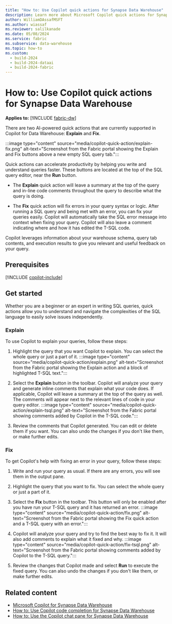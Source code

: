 ```yaml
---
title: "How to: Use Copilot quick actions for Synapse Data Warehouse"
description: Learn more about Microsoft Copilot quick actions for Synapse Data Warehouse in Microsoft Fabric, to explain and fix SQL queries in the SQL query editor."
author: WilliamDAssafMSFT
ms.author: wiassaf
ms.reviewer: salilkanade
ms.date: 05/08/2024
ms.service: fabric
ms.subservice: data-warehouse
ms.topic: how-to
ms.custom:
  - build-2024
  - build-2024-dataai
  - build-2024-fabric
---
```

# How to: Use Copilot quick actions for Synapse Data Warehouse

**Applies to:** [!INCLUDE [fabric-dw](includes/applies-to-version/fabric-dw.md)]

There are two AI-powered quick actions that are currently supported in Copilot for Data Warehouse: **Explain** and **Fix**.

:::image type="content" source="media/copilot-quick-action/explain-fix.png" alt-text="Screenshot from the Fabric portal showing the Explain and Fix buttons above a new empty SQL query tab.":::

Quick actions can accelerate productivity by helping you write and understand queries faster. These buttons are located at the top of the SQL query editor, near the **Run** button.

- The **Explain** quick action will leave a summary at the top of the query and in-line code comments throughout the query to describe what the query is doing.

- The **Fix** quick action will fix errors in your query syntax or logic. After running a SQL query and being met with an error, you can fix your queries easily. Copilot will automatically take the SQL error message into context when fixing your query. Copilot will also leave a comment indicating where and how it has edited the T-SQL code.  

Copilot leverages information about your warehouse schema, query tab contents, and execution results to give you relevant and useful feedback on your query.

## Prerequisites

[!INCLUDE [copilot-include](../includes/copilot-include.md)]

## Get started

Whether you are a beginner or an expert in writing SQL queries, quick actions allow you to understand and navigate the complexities of the SQL language to easily solve issues independently.

### Explain 

To use Copilot to explain your queries, follow these steps:

1. Highlight the query that you want Copilot to explain. You can select the whole query or just a part of it.
    :::image type="content" source="media/copilot-quick-action/explain.png" alt-text="Screenshot from the Fabric portal showing the Explain action and a block of highlighted T-SQL text.":::

1. Select the **Explain** button in the toolbar. Copilot will analyze your query and generate inline comments that explain what your code does. If applicable, Copilot will leave a summary at the top of the query as well. The comments will appear next to the relevant lines of code in your query editor.
    :::image type="content" source="media/copilot-quick-action/explain-tsql.png" alt-text="Screenshot from the Fabric portal showing comments added by Copilot in the T-SQL code.":::

1. Review the comments that Copilot generated. You can edit or delete them if you want. You can also undo the changes if you don't like them, or make further edits.

### Fix

To get Copilot's help with fixing an error in your query, follow these steps:

1. Write and run your query as usual. If there are any errors, you will see them in the output pane.

1. Highlight the query that you want to fix. You can select the whole query or just a part of it.

1. Select the **Fix** button in the toolbar. This button will only be enabled after you have run your T-SQL query and it has returned an error.
    :::image type="content" source="media/copilot-quick-action/fix.png" alt-text="Screenshot from the Fabric portal showing the Fix quick action and a T-SQL query with an error.":::

1. Copilot will analyze your query and try to find the best way to fix it. It will also add comments to explain what it fixed and why.
    :::image type="content" source="media/copilot-quick-action/fix-tsql.png" alt-text="Screenshot from the Fabric portal showing comments added by Copilot to the T-SQL query.":::

1. Review the changes that Copilot made and select **Run** to execute the fixed query. You can also undo the changes if you don't like them, or make further edits.

## Related content

- [Microsoft Copilot for Synapse Data Warehouse](copilot.md)
- [How to: Use Copilot code completion for Synapse Data Warehouse](copilot-code-completion.md)
- [How to: Use the Copilot chat pane for Synapse Data Warehouse](copilot-chat-pane.md)